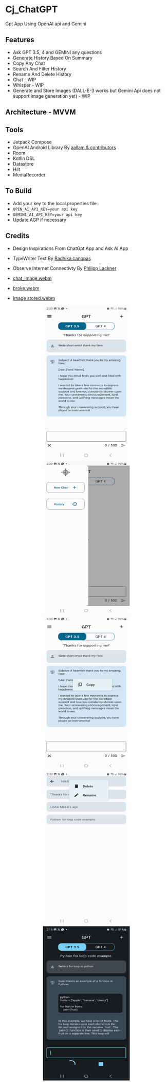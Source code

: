 # Cj_ChatGPT
Gpt App Using OpenAI api and Gemini

## Features
* Ask GPT 3.5, 4 and GEMINI any questions
* Generate History Based On Summary
* Copy Any Chat
* Search And Filter History
* Rename And Delete History
* Chat - WIP
* Whisper - WIP
* Generate and Store Images (DALL-E-3 works but Gemini Api does not support image generation yet) - WIP

## Architecture - MVVM
## Tools
* Jetpack Compose
* OpenAI Android Library By [aallam & contributors](https://github.com/aallam/openai-kotlin)
* Room
* Kotlin DSL
* Datastore
* Hilt
* MediaRecorder

## To Build
* Add your key to the local.properties file
* `OPEN_AI_API_KEY=your api key`
* `GEMINI_AI_API_KEY=your api key`
* Update AGP if necessary

## Credits
* Design Inspirations From ChatGpt App and Ask AI App
* TypeWriter Text By [Radhika canopas](https://github.com/cp-radhika-s/TypeWriter_Jetpackcompose/tree/main)
* Observe Internet Connectivty By [Philipp Lackner](https://github.com/philipplackner/ObserveConnectivity/blob/master/app/src/main/java/com/plcoding/observeconnectivity/)


* [chat_image.webm](https://github.com/Cj-Rodriguez101/Cj_ChatGPT/assets/56259892/047d7ca7-27bc-4f85-84a2-c9c043c0887d)
* [broke.webm](https://github.com/Cj-Rodriguez101/Cj_ChatGPT/assets/56259892/ebb99a98-244c-40ff-9df9-ed6d1698129e)
* [image stored.webm](https://github.com/Cj-Rodriguez101/Cj_ChatGPT/assets/56259892/bb662368-ccc0-47aa-84eb-d7a0f9ccaf8e)

<p align="center"
float="center">
<img src="https://github.com/Cj-Rodriguez101/Cj_ChatGPT/blob/master/screenshots/Screenshot_20230822_023321_Cj%20ChatGPT.jpg" width="270" height="480"/>
<img src="https://github.com/Cj-Rodriguez101/Cj_ChatGPT/blob/master/screenshots/Screenshot_20230822_023305_Cj%20ChatGPT.jpg" width="270" height="480"/>
<img src="https://github.com/Cj-Rodriguez101/Cj_ChatGPT/blob/master/screenshots/Screenshot_20230822_023346_Cj%20ChatGPT.jpg" width="270" height="480"/>
<img src="https://github.com/Cj-Rodriguez101/Cj_ChatGPT/blob/master/screenshots/Screenshot_20230822_023352_Cj%20ChatGPT.jpg" width="270" height="480"/>
<img src="https://github.com/Cj-Rodriguez101/Cj_ChatGPT/blob/master/screenshots/Screenshot_20230822_021800_Cj%20ChatGPT.jpg" width="270" height="480"/>
</p>
